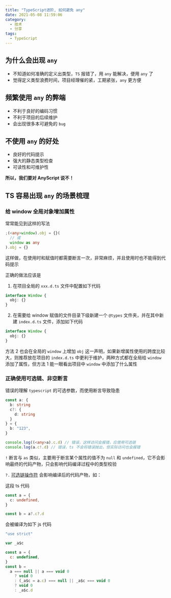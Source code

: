 ```yaml
---
title: "TypeScript进阶, 如何避免 any"
date: 2021-05-08 11:59:06
category:
  - 技术
  - 分享
tags:
  - TypeScript
---
```


## 为什么会出现 `any`

- 不知道如何准确的定义出类型，`TS` 报错了，用 `any` 能解决，便用 `any` 了
- 觉得定义类型浪费时间，项目经理催的紧，工期紧张，`any` 更方便

## 频繁使用 `any` 的弊端

- 不利于良好的编码习惯
- 不利于项目的后续维护
- 会出现很多本可避免的 `bug`

<!-- more -->

## 不使用 `any` 的好处

- 良好的代码提示
- 强大的静态类型检查
- 可读性和可维护性

**所以，我们要对 AnyScript 说不！**

## TS 容易出现 `any` 的场景梳理

### 给 window 全局对象增加属性

常常能见到这样的写法

```typescript
;(<any>window).obj = {}(
  // 或
  window as any
).obj = {}
```

这样做，在使用时和赋值时都需要断言一次，非常麻烦，并且使用时也不能得到代码提示

正确的做法应该是

1. 在项目全局的 `xxx.d.ts` 文件中配置如下代码

```typescript
interface Window {
  obj: {}
}
```

2. 在需要给 window 赋值的文件目录下级新建一个 `@types` 文件夹，并在其中新建 `index.d.ts` 文件，添加如下代码

```typescript
interface Window {
  obj: {}
}
```

方法 2 也会在全局的 `window` 上增加 `obj` 这一声明，如果新增属性使用的跨度比较大，则推荐放在项目的 `index.d.ts` 中更利于维护，两种方式都在全局给 `window` 添加了属性，但方法 1 能一眼看出项目中 `window` 中添加了什么属性

### 正确使用可选链、非空断言

错误的理解 `typescript` 的可选参数，而使用断言导致隐患

```ts
const a: {
  b: string
  c?: {
    d: string
  }
} = {
  b: "123",
}

console.log((<any>a).c.d) // 错误，这样访问会报错，应使用可选链
console.log(a.c!.d) // 错误，ts 不会将错误抛出，但实际访问也会报错
```

`!` 断言与 `as` 类似，主要用于断言某个属性的值不为 `null` 和 `undefined`，它不会影响最终的代码产物，只会影响代码编译过程中的类型校验

`?.` [可选链操作符](https://developer.mozilla.org/zh-CN/docs/Web/JavaScript/Reference/Operators/Optional_chaining) 会影响编译后的代码产物，如：

这段 ts 代码

```ts
const a = {
  c: undefined,
}

const b = a?.c?.d
```

会被编译为如下 js 代码

```js
"use strict"

var _a$c

const a = {
  c: undefined,
}
const b =
  a === null || a === void 0
    ? void 0
    : (_a$c = a.c) === null || _a$c === void 0
    ? void 0
    : _a$c.d
```
